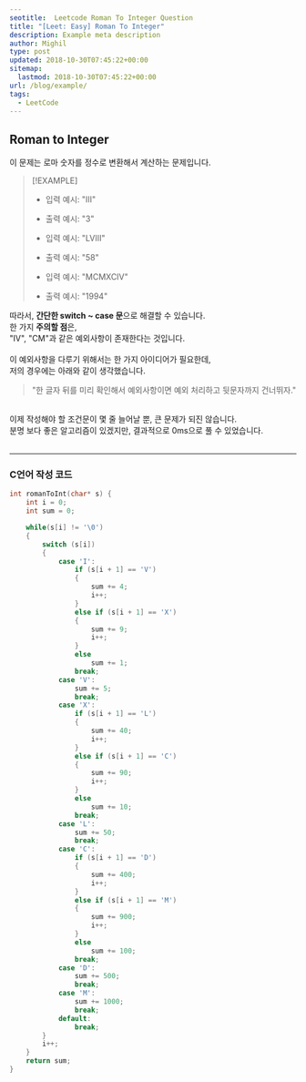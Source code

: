 ```yaml
---
seotitle:  Leetcode Roman To Integer Question 
title: "[Leet: Easy] Roman To Integer"
description: Example meta description
author: Mighil
type: post
updated: 2018-10-30T07:45:22+00:00 
sitemap:
  lastmod: 2018-10-30T07:45:22+00:00
url: /blog/example/
tags:
  - LeetCode
---
```



## Roman to Integer

이 문제는 로마 숫자를 정수로 변환해서 계산하는 문제입니다.<br>

> [!EXAMPLE]
> - 입력 예시: "III"
> - 출력 예시: "3"
>
> - 입력 예시: "LVIII"
> - 출력 예시: "58"
> 
> - 입력 예시: "MCMXCIV"
> - 출력 예시: "1994"

따라서, **간단한 switch ~ case 문**으로 해결할 수 있습니다.<br>
한 가지 **주의할 점**은,<br>
"IV", "CM"과 같은 예외사항이 존재한다는 것입니다.<br>
<br>
이 예외사항을 다루기 위해서는 한 가지 아이디어가 필요한데,<br>
저의 경우에는 아래와 같이 생각했습니다.<br>

> "한 글자 뒤를 미리 확인해서 예외사항이면 예외 처리하고 뒷문자까지 건너뛰자."

<br>
이제 작성해야 할 조건문이 몇 줄 늘어날 뿐, 큰 문제가 되진 않습니다.<br>
분명 보다 좋은 알고리즘이 있겠지만, 결과적으로 0ms으로 풀 수 있었습니다.<br>
<br>
<hr/>

### C언어 작성 코드
```c
int romanToInt(char* s) {
    int i = 0;
    int sum = 0;

    while(s[i] != '\0')
    {
        switch (s[i])
        {
            case 'I':
                if (s[i + 1] == 'V')
                {
                    sum += 4; 
                    i++;
                }
                else if (s[i + 1] == 'X')
                {
                    sum += 9; 
                    i++;
                }
                else
                    sum += 1;
                break;
            case 'V':
                sum += 5;
                break;
            case 'X':
                if (s[i + 1] == 'L')
                {
                    sum += 40; 
                    i++;
                }
                else if (s[i + 1] == 'C')
                {
                    sum += 90; 
                    i++;
                }
                else
                    sum += 10;
                break;
            case 'L':
                sum += 50;
                break;
            case 'C':
                if (s[i + 1] == 'D')
                {
                    sum += 400; 
                    i++;
                }
                else if (s[i + 1] == 'M')
                {
                    sum += 900;
                    i++;
                }
                else
                    sum += 100;
                break;
            case 'D':
                sum += 500;
                break;
            case 'M':
                sum += 1000;
                break;
            default:
                break;
        }
        i++;
    }
    return sum;
}
```


